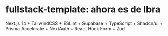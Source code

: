 # fullstack-template: ahora es de Ibra
Next.js 14 + TailwindCSS + ESLint + Supabase + TypeScript +  Shadcn/ui + Prisma Accelerate + NextAuth +  React Hook Form + Zod
